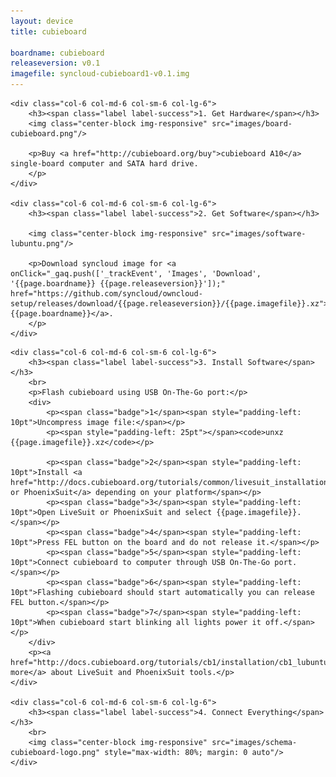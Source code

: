```yaml
---
layout: device
title: cubieboard

boardname: cubieboard
releaseversion: v0.1
imagefile: syncloud-cubieboard1-v0.1.img
---
```


<div class="row">

    <div class="col-6 col-md-6 col-sm-6 col-lg-6">
        <h3><span class="label label-success">1. Get Hardware</span></h3>
        <img class="center-block img-responsive" src="images/board-cubieboard.png"/>

        <p>Buy <a href="http://cubieboard.org/buy">cubieboard A10</a> single-board computer and SATA hard drive.
        </p>
    </div>

    <div class="col-6 col-md-6 col-sm-6 col-lg-6">
        <h3><span class="label label-success">2. Get Software</span></h3>

        <img class="center-block img-responsive" src="images/software-lubuntu.png"/>

        <p>Download syncloud image for <a onClick="_gaq.push(['_trackEvent', 'Images', 'Download', '{{page.boardname}} {{page.releaseversion}}']);" href="https://github.com/syncloud/owncloud-setup/releases/download/{{page.releaseversion}}/{{page.imagefile}}.xz">{{page.boardname}}</a>.
        </p>
    </div>

</div>

<div class="row">

    <div class="col-6 col-md-6 col-sm-6 col-lg-6">
        <h3><span class="label label-success">3. Install Software</span></h3>
        <br>
        <p>Flash cubieboard using USB On-The-Go port:</p>
        <div>
            <p><span class="badge">1</span><span style="padding-left: 10pt">Uncompress image file:</span></p>
            <p><span style="padding-left: 25pt"></span><code>unxz {{page.imagefile}}.xz</code></p>

            <p><span class="badge">2</span><span style="padding-left: 10pt">Install <a href="http://docs.cubieboard.org/tutorials/common/livesuit_installation_guide">LiveSuit or PhoenixSuit</a> depending on your platform</span></p>
            <p><span class="badge">3</span><span style="padding-left: 10pt">Open LiveSuit or PhoenixSuit and select {{page.imagefile}}.</span></p>
            <p><span class="badge">4</span><span style="padding-left: 10pt">Press FEL button on the board and do not release it.</span></p>
            <p><span class="badge">5</span><span style="padding-left: 10pt">Connect cubieboard to computer through USB On-The-Go port.</span></p>
            <p><span class="badge">6</span><span style="padding-left: 10pt">Flashing cubieboard should start automatically you can release FEL button.</span></p>
            <p><span class="badge">7</span><span style="padding-left: 10pt">When cubieboard start blinking all lights power it off.</span></p>
        </div>
        <p><a href="http://docs.cubieboard.org/tutorials/cb1/installation/cb1_lubuntu_nand_install">Read more</a> about LiveSuit and PhoenixSuit tools.</p>
    </div>

    <div class="col-6 col-md-6 col-sm-6 col-lg-6">
        <h3><span class="label label-success">4. Connect Everything</span></h3>
        <br>
        <img class="center-block img-responsive" src="images/schema-cubieboard-logo.png" style="max-width: 80%; margin: 0 auto"/>
    </div>

</div>
